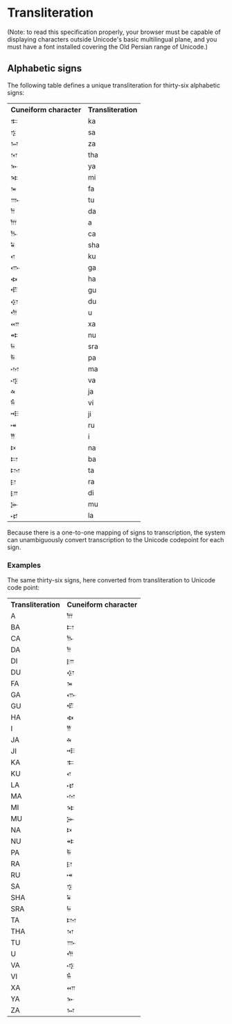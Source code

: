 
# Transliteration #


(Note: to read this specification properly, your browser must be capable of displaying characters outside Unicode's basic multilingual plane, and you must have a font installed covering the Old Persian range of Unicode.)

## Alphabetic signs ##

The following table defines a unique transliteration for thirty-six alphabetic signs:


   <table concordion:execute="#result = getXlit(#cuneiform)">
     <tr>
       <th concordion:set="#cuneiform">Cuneiform character</th>
       <th concordion:assertEquals="#result">Transliteration</th>
     </tr>
<tr><td>𐎣</td><td>ka</td></tr>
<tr><td>𐎿</td><td>sa</td></tr>
<tr><td>𐏀</td><td>za</td></tr>
<tr><td>𐎰</td><td>tha</td></tr>
<tr><td>𐎹</td><td>ya</td></tr>
<tr><td>𐎷</td><td>mi</td></tr>
<tr><td>𐎳</td><td>fa</td></tr>
<tr><td>𐎬</td><td>tu</td></tr>
<tr><td>𐎭</td><td>da</td></tr>
<tr><td>𐎠</td><td>a</td></tr>
<tr><td>𐎨</td><td>ca</td></tr>
<tr><td>𐏁</td><td>sha</td></tr>
<tr><td>𐎤</td><td>ku</td></tr>
<tr><td>𐎥</td><td>ga</td></tr>
<tr><td>𐏃</td><td>ha</td></tr>
<tr><td>𐎦</td><td>gu</td></tr>
<tr><td>𐎯</td><td>du</td></tr>
<tr><td>𐎢</td><td>u</td></tr>
<tr><td>𐎧</td><td>xa</td></tr>
<tr><td>𐎵</td><td>nu</td></tr>
<tr><td>𐏂</td><td>sra</td></tr>
<tr><td>𐎱</td><td>pa</td></tr>
<tr><td>𐎶</td><td>ma</td></tr>
<tr><td>𐎺</td><td>va</td></tr>
<tr><td>𐎩</td><td>ja</td></tr>
<tr><td>𐎻</td><td>vi</td></tr>
<tr><td>𐎪</td><td>ji</td></tr>
<tr><td>𐎽</td><td>ru</td></tr>
<tr><td>𐎡</td><td>i</td></tr>
<tr><td>𐎴</td><td>na</td></tr>
<tr><td>𐎲</td><td>ba</td></tr>
<tr><td>𐎫</td><td>ta</td></tr>
<tr><td>𐎼</td><td>ra</td></tr>
<tr><td>𐎮</td><td>di</td></tr>
<tr><td>𐎸</td><td>mu</td></tr>
<tr><td>𐎾</td><td>la</td></tr>
		
</table>
		
Because there is a one-to-one mapping of signs to transcription, the system can unambiguously convert transcription to the Unicode codepoint for each sign. 



### Examples ###


The same thirty-six signs, here converted from transliteration to Unicode code point:

   <table concordion:execute="#result = getCuneiform(#xlit)">
     <tr>
       <th concordion:set="#xlit">Transliteration</th>
       <th concordion:assertEquals="#result">Cuneiform character</th>
     </tr>
	<tr><td>A</td><td>𐎠</td></tr>
<tr><td>BA</td><td>𐎲</td></tr>
<tr><td>CA</td><td>𐎨</td></tr>
<tr><td>DA</td><td>𐎭</td></tr>
<tr><td>DI</td><td>𐎮</td></tr>
<tr><td>DU</td><td>𐎯</td></tr>
<tr><td>FA</td><td>𐎳</td></tr>
<tr><td>GA</td><td>𐎥</td></tr>
<tr><td>GU</td><td>𐎦</td></tr>
<tr><td>HA</td><td>𐏃</td></tr>
<tr><td>I</td><td>𐎡</td></tr>
<tr><td>JA</td><td>𐎩</td></tr>
<tr><td>JI</td><td>𐎪</td></tr>
<tr><td>KA</td><td>𐎣</td></tr>
<tr><td>KU</td><td>𐎤</td></tr>
<tr><td>LA</td><td>𐎾</td></tr>
<tr><td>MA</td><td>𐎶</td></tr>
<tr><td>MI</td><td>𐎷</td></tr>
<tr><td>MU</td><td>𐎸</td></tr>
<tr><td>NA</td><td>𐎴</td></tr>
<tr><td>NU</td><td>𐎵</td></tr>
<tr><td>PA</td><td>𐎱</td></tr>
<tr><td>RA</td><td>𐎼</td></tr>
<tr><td>RU</td><td>𐎽</td></tr>
<tr><td>SA</td><td>𐎿</td></tr>
<tr><td>SHA</td><td>𐏁</td></tr>
<tr><td>SRA</td><td>𐏂</td></tr>
<tr><td>TA</td><td>𐎫</td></tr>
<tr><td>THA</td><td>𐎰</td></tr>
<tr><td>TU</td><td>𐎬</td></tr>
<tr><td>U</td><td>𐎢</td></tr>
<tr><td>VA</td><td>𐎺</td></tr>
<tr><td>VI</td><td>𐎻</td></tr>
<tr><td>XA</td><td>𐎧</td></tr>
<tr><td>YA</td><td>𐎹</td></tr>
<tr><td>ZA</td><td>𐏀</td></tr>
</table>
